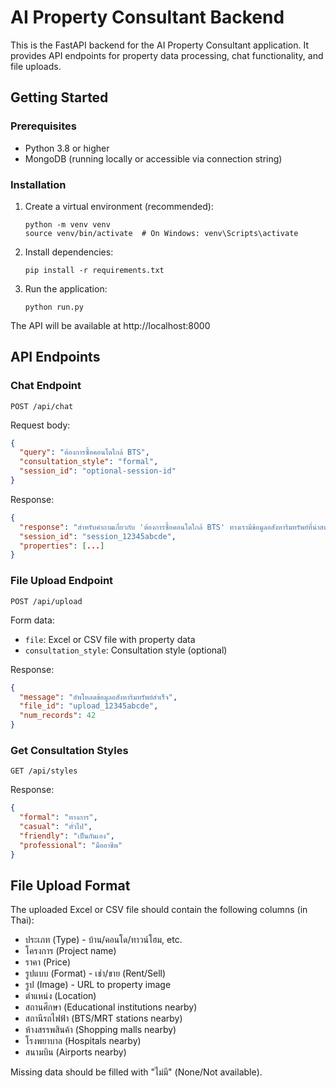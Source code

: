 
# AI Property Consultant Backend

This is the FastAPI backend for the AI Property Consultant application. It provides API endpoints for property data processing, chat functionality, and file uploads.

## Getting Started

### Prerequisites

- Python 3.8 or higher
- MongoDB (running locally or accessible via connection string)

### Installation

1. Create a virtual environment (recommended):
   ```
   python -m venv venv
   source venv/bin/activate  # On Windows: venv\Scripts\activate
   ```

2. Install dependencies:
   ```
   pip install -r requirements.txt
   ```

3. Run the application:
   ```
   python run.py
   ```

The API will be available at http://localhost:8000

## API Endpoints

### Chat Endpoint

```
POST /api/chat
```

Request body:
```json
{
  "query": "ต้องการซื้อคอนโดใกล้ BTS",
  "consultation_style": "formal",
  "session_id": "optional-session-id"
}
```

Response:
```json
{
  "response": "สำหรับคำถามเกี่ยวกับ 'ต้องการซื้อคอนโดใกล้ BTS' ทางเรามีข้อมูลอสังหาริมทรัพย์ที่น่าสนใจดังนี้...",
  "session_id": "session_12345abcde",
  "properties": [...]
}
```

### File Upload Endpoint

```
POST /api/upload
```

Form data:
- `file`: Excel or CSV file with property data
- `consultation_style`: Consultation style (optional)

Response:
```json
{
  "message": "อัพโหลดข้อมูลอสังหาริมทรัพย์สำเร็จ",
  "file_id": "upload_12345abcde",
  "num_records": 42
}
```

### Get Consultation Styles

```
GET /api/styles
```

Response:
```json
{
  "formal": "ทางการ",
  "casual": "ทั่วไป",
  "friendly": "เป็นกันเอง",
  "professional": "มืออาชีพ"
}
```

## File Upload Format

The uploaded Excel or CSV file should contain the following columns (in Thai):

- ประเภท (Type) - บ้าน/คอนโด/ทาวน์โฮม, etc.
- โครงการ (Project name)
- ราคา (Price)
- รูปแบบ (Format) - เช่า/ขาย (Rent/Sell)
- รูป (Image) - URL to property image
- ตำแหน่ง (Location)
- สถานศึกษา (Educational institutions nearby)
- สถานีรถไฟฟ้า (BTS/MRT stations nearby)
- ห้างสรรพสินค้า (Shopping malls nearby)
- โรงพยาบาล (Hospitals nearby)
- สนามบิน (Airports nearby)

Missing data should be filled with "ไม่มี" (None/Not available).
